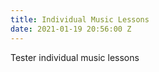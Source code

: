 ```yaml
---
title: Individual Music Lessons
date: 2021-01-19 20:56:00 Z
---
```


Tester individual music lessons